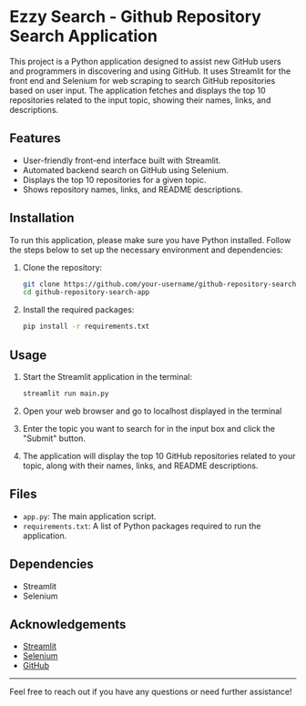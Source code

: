 # Ezzy Search - Github Repository Search Application

This project is a Python application designed to assist new GitHub users and programmers in discovering and using GitHub. It uses Streamlit for the front end and Selenium for web scraping to search GitHub repositories based on user input. The application fetches and displays the top 10 repositories related to the input topic, showing their names, links, and descriptions.

## Features

- User-friendly front-end interface built with Streamlit.
- Automated backend search on GitHub using Selenium.
- Displays the top 10 repositories for a given topic.
- Shows repository names, links, and README descriptions.

## Installation

To run this application, please make sure you have Python installed. Follow the steps below to set up the necessary environment and dependencies:

1. Clone the repository:
    ```bash
    git clone https://github.com/your-username/github-repository-search-app.git
    cd github-repository-search-app
    ```

2. Install the required packages:
    ```bash
    pip install -r requirements.txt
    ```

## Usage

1. Start the Streamlit application in the terminal:
    ```bash
    streamlit run main.py
    ```

2. Open your web browser and go to localhost displayed in the terminal

3. Enter the topic you want to search for in the input box and click the "Submit" button.

4. The application will display the top 10 GitHub repositories related to your topic, along with their names, links, and README descriptions.

## Files

- `app.py`: The main application script.
- `requirements.txt`: A list of Python packages required to run the application.

## Dependencies

- Streamlit
- Selenium

## Acknowledgements

- [Streamlit](https://streamlit.io/)
- [Selenium](https://www.selenium.dev/)
- [GitHub](https://github.com/)

---

Feel free to reach out if you have any questions or need further assistance!

